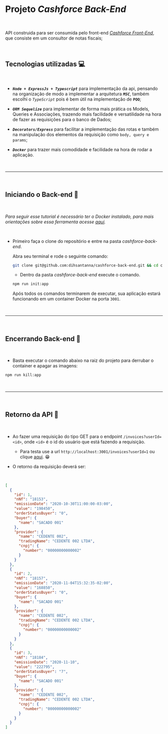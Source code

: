 # Projeto *Cashforce Back-End*

<br>

API construida para ser consumida pelo front-end [*Cashforce Front-End*](https://github.com/dihsantanna/cashforce-front-end), que consiste em um consultor de notas fiscais;

<br>

## Tecnologias utilizadas :computer:

<br>

- _**`Node + ExpressJs + Typescript`**_ para implementação da api, pensando na organização de modo a implementar a arquitetura _**`MSC`**_, também escolhi o *`TypeScript`* pois é bem útil na implementação de **`POO`**;
  
- _**`ORM Sequelize`**_ para implementar de forma mais prática os Models, Queries e Associações, trazendo mais facilidade e versatilidade na hora de fazer as requisições para o banco de Dados;
  
- _**`Decorators/Express`**_ para facilitar a implementação das rotas e também na manipulação dos elementos da requisição como `body, query e params`;

- _**`Docker`**_ para trazer mais comodidade e facilidade na hora de rodar a aplicação.

<br>

___

<br>

## Iniciando o Back-end :rocket:

<br>

_Para seguir esse tutorial é necessário ter o Docker instalado, para mais orientações sobre essa ferramenta acesse [aqui](https://docs.docker.com/get-started/)._

<br>

* Primeiro faça o clone do repositório e entre na pasta *cashforce-back-end*.
 
  Abra seu terminal e rode o seguinte comando:
  ```sh
  git clone git@github.com:dihsantanna/cashforce-back-end.git && cd cashforce-back-end
  ```

  * Dentro da pasta *cashforce-back-end* execute o comando.
  ```sh
  npm run init:app
  ```
  Após todos os comandos terminarem de executar, sua aplicação estará funcionando em um container Docker na porta `3001`.

<br>

___

<br>

## Encerrando Back-end :no_entry_sign:

<br>

* Basta executar o comando abaixo na raiz do projeto para derrubar o container e apagar as imagens:

```sh
npm run kill:app
```

<br>

___

<br>

## Retorno da API :newspaper:

<br>

* Ao fazer uma requisição do tipo GET para o endpoint `/invoices?userId=<id>`, onde `<id>` é o id do usuário que está fazendo a requisição.

  - Para testa use a url `http://localhost:3001/invoices?userId=1` ou clique [aqui](http://localhost:3001/invoices?userId=1). :grin:

* O retorno da requisição deverá ser:

<br>

  ```json
  [
    {
      "id": 1,
      "nNf": "18153",
      "emissionDate": "2020-10-30T11:00:00-03:00",
      "value": "198450",
      "orderStatusBuyer": "0",
      "buyer": {
        "name": "SACADO 001"
      },
      "provider": {
        "name": "CEDENTE 002",
        "tradingName": "CEDENTE 002 LTDA",
        "cnpj": {
          "number": "00000000000002"
        }
      }
    },
    {
      "id": 2,
      "nNf": "18157",
      "emissionDate": "2020-11-04T15:32:35-02:00",
      "value": "168850",
      "orderStatusBuyer": "0",
      "buyer": {
        "name": "SACADO 001"
      },
      "provider": {
        "name": "CEDENTE 002",
        "tradingName": "CEDENTE 002 LTDA",
        "cnpj": {
          "number": "00000000000002"
        }
      }
    },
    {
      "id": 3,
      "nNf": "18184",
      "emissionDate": "2020-11-10",
      "value": "222795",
      "orderStatusBuyer": "7",
      "buyer": {
        "name": "SACADO 001"
      },
      "provider": {
        "name": "CEDENTE 002",
        "tradingName": "CEDENTE 002 LTDA",
        "cnpj": {
          "number": "00000000000002"
        }
      }
    }
  ]
  ```
